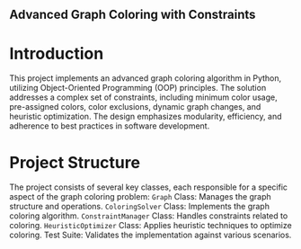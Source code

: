 ## Advanced Graph Coloring with Constraints

# Introduction
This project implements an advanced graph coloring algorithm in Python, utilizing Object-Oriented Programming (OOP) principles. The solution addresses a complex set of constraints, including minimum color usage, pre-assigned colors, color exclusions, dynamic graph changes, and heuristic optimization. The design emphasizes modularity, efficiency, and adherence to best practices in software development.
# Project Structure
The project consists of several key classes, each responsible for a specific aspect of the graph coloring problem:
`Graph` Class: Manages the graph structure and operations.
`ColoringSolver` Class: Implements the graph coloring algorithm.
`ConstraintManager` Class: Handles constraints related to coloring.
`HeuristicOptimizer` Class: Applies heuristic techniques to optimize coloring.
Test Suite: Validates the implementation against various scenarios.
